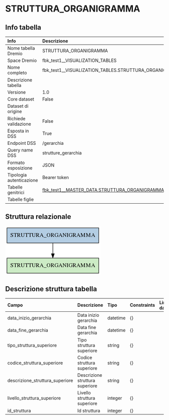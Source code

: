 # STRUTTURA_ORGANIGRAMMA

## Info tabella

| Info                     | Descrizione                                                                                                 |
|:-------------------------|:------------------------------------------------------------------------------------------------------------|
| Nome tabella Dremio      | STRUTTURA_ORGANIGRAMMA                                                                                      |
| Space Dremio             | fbk_test1__VISUALIZATION_TABLES                                                                             |
| Nome completo            | fbk_test1__VISUALIZATION_TABLES.STRUTTURA_ORGANIGRAMMA                                                      |
| Descrizione tabella      |                                                                                                             |
| Versione                 | 1.0                                                                                                         |
| Core dataset             | False                                                                                                       |
| Dataset di origine       |                                                                                                             |
| Richiede validazione     | False                                                                                                       |
| Esposta in DSS           | True                                                                                                        |
| Endpoint DSS             | /gerarchia                                                                                                  |
| Query name DSS           | strutture_gerarchia                                                                                         |
| Formato esposizione      | JSON                                                                                                        |
| Tipologia autenticazione | Bearer token                                                                                                |
| Tabelle genitrici        | [fbk_test1__MASTER_DATA.STRUTTURA_ORGANIGRAMMA](/fbk_test1__MASTER_DATA/STRUTTURA_ORGANIGRAMMA/markdown.md) |
| Tabelle figlie           |                                                                                                             |

## Struttura relazionale

![STRUTTURA_ORGANIGRAMMA](./graph_png.png)

## Descrizione struttura tabella

| Campo                           | Descrizione                     | Tipo     | Constraints   | Linked data   | errors   |
|:--------------------------------|:--------------------------------|:---------|:--------------|:--------------|:---------|
| data_inizio_gerarchia           | Data inizio gerarchia           | datetime | {}            |               | {}       |
| data_fine_gerarchia             | Data fine gerarchia             | datetime | {}            |               | {}       |
| tipo_struttura_superiore        | Tipo struttura superiore        | string   | {}            |               | {}       |
| codice_struttura_superiore      | Codice struttura superiore      | string   | {}            |               | {}       |
| descrizione_struttura_superiore | Descrizione struttura superiore | string   | {}            |               | {}       |
| livello_struttura_superiore     | Livello struttura superiore     | integer  | {}            |               | {}       |
| id_struttura                    | Id struttura                    | integer  | {}            |               | {}       |
